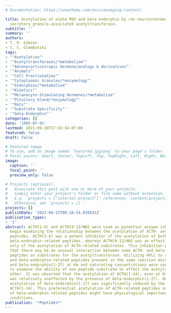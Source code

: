 ```yaml
---
# Documentation: https://wowchemy.com/docs/managing-content/

title: Acetylation of alpha MSH and beta-endorphin by rat neurointermediate pituitary
  secretory granule-associated acetyltransferase.
subtitle: ''
summary: ''
authors:
- T. R. Gibson
- C. C. Glembotski
tags:
- '"Acetylation"'
- '"Acetyltransferases/*metabolism"'
- '"Adrenocorticotropic Hormone/analogs & derivatives"'
- '"Animals"'
- '"Cell Fractionation"'
- '"Cytoplasmic Granules/*enzymology"'
- '"Endorphins/*metabolism"'
- '"Kinetics"'
- '"Melanocyte-Stimulating Hormones/*metabolism"'
- '"Pituitary Gland/*enzymology"'
- '"Rats"'
- '"Substrate Specificity"'
- '"beta-Endorphin"'
categories: []
date: '1985-07-01'
lastmod: 2021-09-20T17:16:54-07:00
featured: false
draft: false

# Featured image
# To use, add an image named `featured.jpg/png` to your page's folder.
# Focal points: Smart, Center, TopLeft, Top, TopRight, Left, Right, BottomLeft, Bottom, BottomRight.
image:
  caption: ''
  focal_point: ''
  preview_only: false

# Projects (optional).
#   Associate this post with one or more of your projects.
#   Simply enter your project's folder or file name without extension.
#   E.g. `projects = ["internal-project"]` references `content/project/deep-learning/index.md`.
#   Otherwise, set `projects = []`.
projects: []
publishDate: '2021-09-21T00:16:54.039541Z'
publication_types:
- '2'
abstract: ACTH(1-8) and ACTH(9-13)NH2 were used as potential enzyme inhibitors to
  begin examining the relationship between the acetylation of ACTH- and beta-endorphin-related
  peptides. ACTH(1-8) was a potent inhibitor of the acetylation of both ACTH- and
  beta-endorphin-related peptides, whereas ACTH(9-13)NH2 was an effective inhibitor
  only of the acetylation of ACTH-related substrates. This inhibition pattern indicated
  that there may be an unusual interaction between some ACTH- and beta-endorphin-related
  peptides as substrates for the acetyltransferase. Utilizing HPLC to separate ACTH-
  and beta-endorphin-related peptides present in the same reaction mixture, ACTH(1-14)
  and beta-endorphin(1-27) at Km and saturating concentrations were used as substrates
  to examine the ability of one peptide substrate to affect the acetylation of the
  other. It was observed that the acetylation of ACTH(1-14), even at Km concentration,
  was relatively unaffected by the presence of beta-endorphin(1-27). However, the
  acetylation of beta-endorphin(1-27) was significantly reduced by the presence of
  ACTH(1-14). This preferential acetylation of ACTH-related peptides over the acetylation
  of beta-endorphin-related peptides might have physiological importance under some
  conditions.
publication: '*Peptides*'
---
```

